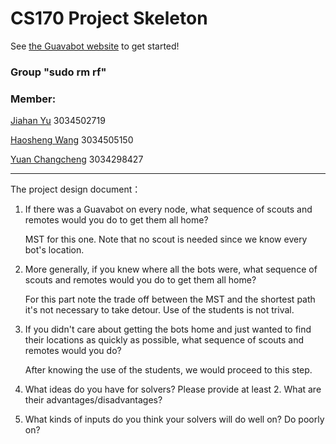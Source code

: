 # CS170 Project Skeleton

See [the Guavabot website](http://guavabot.cs170.org/) to get started!

### Group "sudo rm rf"

### Member:

[Jiahan Yu](<https://github.com/VirginiaYu>) 3034502719

[Haosheng Wang](<https://github.com/FlyingDutchman1007>) 3034505150

[Yuan Changcheng](<https://github.com/EricYJA>) 3034298427

---

The project design document：

1. If there was a Guavabot on every node, what sequence of scouts and remotes would you do to get them all home?

   MST for this one. Note that no scout is needed since we know every bot's location. 

   

2. More generally, if you knew where all the bots were, what sequence of scouts and remotes would you do to get them all home?

   For this part note the trade off between the MST and the shortest path it's not necessary to take detour. Use of the students is not trival. 

   

3. If you didn't care about getting the bots home and just wanted to find their locations as quickly as possible, what sequence of scouts and remotes would you do?

   After knowing the use of the students, we would proceed to this step. 

   

4. What ideas do you have for solvers? Please provide at least 2. What are their advantages/disadvantages?

     

   

5. What kinds of inputs do you think your solvers will do well on? Do poorly on?



